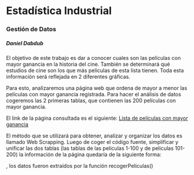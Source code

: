 <html>

<h1> Estadística Industrial </h1>
<h3> Gestión de Datos </h3>
<h5> Daniel Dabdub </h5>
<h5></h5>

<p> El objetivo de este trabajo es dar a conocer cuales son las películas con mayor ganancia en la historia del cine. También se determinará qué estudios de cine son los que  más películas de esta lista tienen. Toda esta información será reflejada en 2 diferentes gráficas.  </p> 

<p>Para esto, analizaremos una página web que ordena de mayor a menor las películas con mayor ganancia registrada. Para hacer el análisis de datos cogeremos las 2 primeras tablas, que contienen las 200 películas con mayor ganancia.</p>
<p>El link de la página consultada es el siguiente: <a href= "https://www.boxofficemojo.com/alltime/domestic.htm"> Lista de películas con mayor ganancia </a> </p> 

<p> El método que se utilizará para obtener, analizar y organizar los datos es llamado Web Scrapping. Luego de coger el código fuente, simplificar y unificar las dos tablas (las tablas de las peliculas 1-100 y de peliculas 101-200) la información de la página quedaría de la siguiente forma:
  
  , los datos fueron extraídos por la función recogerPeliculas()

